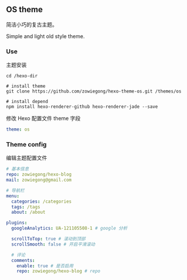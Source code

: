 ## OS theme

简洁小巧的复古主题。

Simple and light old style theme.

### Use

主题安装
```shell
cd /hexo-dir

# install theme
git clone https://github.com/zowiegong/hexo-theme-os.git /themes/os

# install depend
npm install hexo-renderer-github hexo-renderer-jade --save
```


修改 Hexo 配置文件 theme 字段
```yml
theme: os
```


### Theme config

编辑主题配置文件

```yml
# 基本信息
repo: zowiegong/hexo-blog
mail: zowiegong@gmail.com

# 导航栏
menu:
  categories: /categories
  tags: /tags
  about: /about

plugins:
  googleAnalytics: UA-121105508-1 # google 分析

  scrollToTop: true # 滚动到顶部
  scrollSmooth: false # 开启平滑滚动

  # 评论
  comments:
    enable: true # 是否启用
    repo: zowiegong/hexo-blog # repo
```